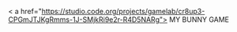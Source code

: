 < a href="https://studio.code.org/projects/gamelab/cr8up3-CPGmJTJKgRmms-1J-SMjkRi9e2r-R4D5NARg"> MY BUNNY GAME</a>
